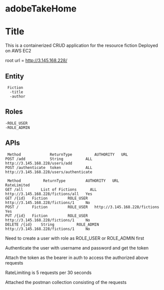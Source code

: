 # adobeTakeHome

# Title

This is a containerized CRUD application for the resource fiction
Deployed on AWS EC2 

root url = http://3.145.168.228/

## Entity 
	 Fiction 
	  -title
	  -author

## Roles 
	-ROLE_USER
	-ROLE_ADMIN

## APIs

	 Method     	 	ReturnType        	AUTHORITY	URL
	POST /add    		String 			ALL		http://3.145.168.228/users/add
	POST /authenticate	token 			ALL 		http://3.145.168.228/users/authenticate

	 Method     	 ReturnType        	AUTHORITY	URL					RateLimited
	GET /all    	List of Fictions	  ALL		http://3.145.168.228/fictions/all	Yes
	GET /{id} 	Fiction			ROLE_USER	http://3.145.168.228/fictions/1		No
	POST /	  	Fiction			ROLE_USER	http://3.145.168.228/fictions		Yes
	PUT /{id}  	Fiction			ROLE_USER	http://3.145.168.228/fictions/1		No
	DELETE /{id} 	String			ROLE_ADMIN	http://3.145.168.228/fictions/1		No
	
Need to create a user with role as ROLE_USER or ROLE_ADMIN first

Authenticate the user with username and password and get the token

Attach the token as the bearer in auth to access the authorized above requests

RateLimiting is 5 requests per 30 seconds

Attached the postman collection consisting of the requests
